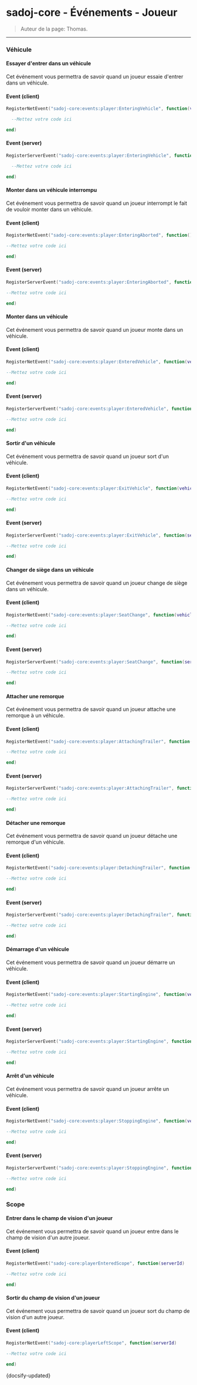# sadoj-core - Événements - Joueur

> Auteur de la page:  Thomas.

---

### Véhicule

#### Essayer d'entrer dans un véhicule

Cet événement vous permettra de savoir quand un joueur essaie d'entrer dans un véhicule.
<!-- tabs:start -->
#### **Event (client)**
```lua
RegisterNetEvent("sadoj-core:events:player:EnteringVehicle", function(vehicle, seatId)

  --Mettez votre code ici

end)
```
#### **Event (server)**
```lua
RegisterServerEvent("sadoj-core:events:player:EnteringVehicle", function(playerServerId, netId, seatId)

  --Mettez votre code ici

end)
```
<!-- tabs:end -->


#### Monter dans un véhicule interrompu

Cet événement vous permettra de savoir quand un joueur interrompt le fait de vouloir monter dans un véhicule.
<!-- tabs:start -->
#### **Event (client)**
```lua
RegisterNetEvent("sadoj-core:events:player:EnteringAborted", function()

--Mettez votre code ici

end)
```
#### **Event (server)**
```lua
RegisterServerEvent("sadoj-core:events:player:EnteringAborted", function(serverId)

--Mettez votre code ici

end)
```
<!-- tabs:end -->


#### Monter dans un véhicule

Cet événement vous permettra de savoir quand un joueur monte dans un véhicule.
<!-- tabs:start -->
#### **Event (client)**
```lua
RegisterNetEvent("sadoj-core:events:player:EnteredVehicle", function(vehicle, seatId)

--Mettez votre code ici

end)
```
#### **Event (server)**
```lua
RegisterServerEvent("sadoj-core:events:player:EnteredVehicle", function(serverId, netId, seatId)

--Mettez votre code ici

end)
```
<!-- tabs:end -->


#### Sortir d'un véhicule

Cet événement vous permettra de savoir quand un joueur sort d'un véhicule.
<!-- tabs:start -->
#### **Event (client)**
```lua
RegisterNetEvent("sadoj-core:events:player:ExitVehicle", function(vehicle, seatId)

--Mettez votre code ici

end)
```
#### **Event (server)**
```lua
RegisterServerEvent("sadoj-core:events:player:ExitVehicle", function(serverId, netId, seatId)

--Mettez votre code ici

end)
```
<!-- tabs:end -->


#### Changer de siège dans un véhicule

Cet événement vous permettra de savoir quand un joueur change de siège dans un véhicule.
<!-- tabs:start -->
#### **Event (client)**
```lua
RegisterNetEvent("sadoj-core:events:player:SeatChange", function(vehicle, oldSeatId, newSeatId)

--Mettez votre code ici

end)
```
#### **Event (server)**
```lua
RegisterServerEvent("sadoj-core:events:player:SeatChange", function(serverId, netId, oldSeatId, newSeatId)

--Mettez votre code ici

end)
```
<!-- tabs:end -->


#### Attacher une remorque

Cet événement vous permettra de savoir quand un joueur attache une remorque à un véhicule.
<!-- tabs:start -->
#### **Event (client)**
```lua
RegisterNetEvent("sadoj-core:events:player:AttachingTrailer", function(vehicle, trailer)

--Mettez votre code ici

end)
```
#### **Event (server)**
```lua
RegisterServerEvent("sadoj-core:events:player:AttachingTrailer", function(serverId, netId, trailerNetId)

--Mettez votre code ici

end)
```
<!-- tabs:end -->


#### Détacher une remorque

Cet événement vous permettra de savoir quand un joueur détache une remorque d'un véhicule.
<!-- tabs:start -->
#### **Event (client)**
```lua
RegisterNetEvent("sadoj-core:events:player:DetachingTrailer", function(vehicle, trailer)

--Mettez votre code ici

end)
```
#### **Event (server)**
```lua
RegisterServerEvent("sadoj-core:events:player:DetachingTrailer", function(serverId, netId, trailerNetId)

--Mettez votre code ici

end)
```
<!-- tabs:end -->


#### Démarrage d'un véhicule

Cet événement vous permettra de savoir quand un joueur démarre un véhicule.
<!-- tabs:start -->
#### **Event (client)**
```lua
RegisterNetEvent("sadoj-core:events:player:StartingEngine", function(vehicle)

--Mettez votre code ici

end)
```
#### **Event (server)**
```lua
RegisterServerEvent("sadoj-core:events:player:StartingEngine", function(serverId, netId)

--Mettez votre code ici

end)
```
<!-- tabs:end -->


#### Arrêt d'un véhicule

Cet événement vous permettra de savoir quand un joueur arrête un véhicule.
<!-- tabs:start -->
#### **Event (client)**
```lua
RegisterNetEvent("sadoj-core:events:player:StoppingEngine", function(vehicle)

--Mettez votre code ici

end)
```
#### **Event (server)**
```lua
RegisterServerEvent("sadoj-core:events:player:StoppingEngine", function(serverId, netId)

--Mettez votre code ici

end)
```
<!-- tabs:end -->


### Scope

<!-- tabs:end -->

#### Entrer dans le champ de vision d'un joueur

Cet événement vous permettra de savoir quand un joueur entre dans le champ de vision d'un autre joueur.
<!-- tabs:start -->
#### **Event (client)**
```lua
RegisterNetEvent("sadoj-core:playerEnteredScope", function(serverId)

--Mettez votre code ici

end)
```
<!-- tabs:end -->

#### Sortir du champ de vision d'un joueur

Cet événement vous permettra de savoir quand un joueur sort du champ de vision d'un autre joueur.
<!-- tabs:start -->
#### **Event (client)**
```lua
RegisterNetEvent("sadoj-core:playerLeftScope", function(serverId)

--Mettez votre code ici

end)
```
<!-- tabs:end -->

{docsify-updated}